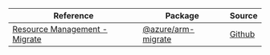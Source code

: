 | Reference | Package | Source |
|---|---|---|
|[Resource Management - Migrate](arm-migrate-readme)|[@azure/arm-migrate](https://www.npmjs.com/package/@azure/arm-migrate)|[Github](https://github.com/Azure/azure-sdk-for-js/blob/main/sdk/migrate/arm-migrate)|
